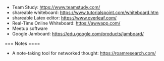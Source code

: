 - Team Study: https://www.teamstudy.com/ 
- shareable whiteboard: https://www.tutorialspoint.com/whiteboard.htm
- shareable Latex editor: https://www.overleaf.com/
- Real-Time Online Whiteboard: https://awwapp.com/
- Meetup software
- Google Jamboard: https://edu.google.com/products/jamboard/


=== Notes ====

- A note-taking tool for networked thought: https://roamresearch.com/
